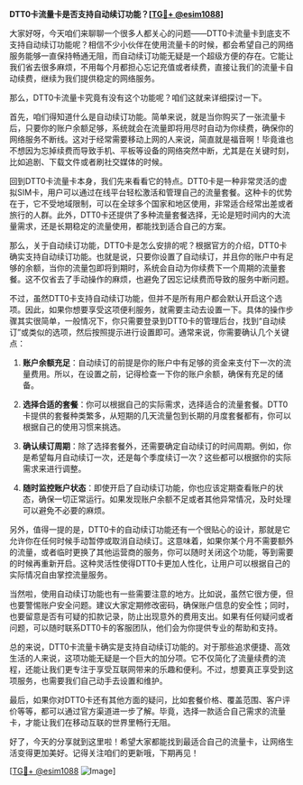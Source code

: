 **DTT0卡流量卡是否支持自动续订功能？[[TG💪+ @esim1088](https://t.me/s/esim1088)]**

大家好呀，今天咱们来聊聊一个很多人都关心的问题——DTT0卡流量卡到底支不支持自动续订功能呢？相信不少小伙伴在使用流量卡的时候，都会希望自己的网络服务能够一直保持畅通无阻，而自动续订功能无疑是一个超级方便的存在。它能让我们省去很多麻烦，不用每个月都担心忘记充值或者续费，直接让我们的流量卡自动续费，继续为我们提供稳定的网络服务。

那么，DTT0卡流量卡究竟有没有这个功能呢？咱们这就来详细探讨一下。

首先，咱们得知道什么是自动续订功能。简单来说，就是当你购买了一张流量卡后，只要你的账户余额足够，系统就会在流量即将用尽时自动为你续费，确保你的网络服务不断线。这对于经常需要移动上网的人来说，简直就是福音啊！毕竟谁也不想因为忘掉续费而导致手机、平板等设备的网络突然中断，尤其是在关键时刻，比如追剧、下载文件或者刷社交媒体的时候。

回到DTT0卡流量卡本身，我们先来看看它的特点。DTT0卡是一种非常灵活的虚拟SIM卡，用户可以通过在线平台轻松激活和管理自己的流量套餐。这种卡的优势在于，它不受地域限制，可以在全球多个国家和地区使用，非常适合经常出差或者旅行的人群。此外，DTT0卡还提供了多种流量套餐选择，无论是短时间内的大流量需求，还是长期稳定的流量使用，都能找到适合自己的方案。

那么，关于自动续订功能，DTT0卡是怎么安排的呢？根据官方的介绍，DTT0卡确实支持自动续订功能。也就是说，只要你设置了自动续订，并且你的账户中有足够的余额，当你的流量包即将到期时，系统会自动为你续费下一个周期的流量套餐。这不仅省去了手动操作的麻烦，也避免了因忘记续费而导致的服务中断问题。

不过，虽然DTT0卡支持自动续订功能，但并不是所有用户都会默认开启这个选项。因此，如果你想要享受这项便利服务，就需要主动去设置一下。具体的操作步骤其实很简单，一般情况下，你只需要登录到DTT0卡的管理后台，找到“自动续订”或类似的选项，然后按照提示进行设置即可。通常来说，你需要确认几个关键点：

1. **账户余额充足**：自动续订的前提是你的账户中有足够的资金来支付下一次的流量费用。所以，在设置之前，记得检查一下你的账户余额，确保有充足的储备。
   
2. **选择合适的套餐**：你可以根据自己的实际需求，选择适合的流量套餐。DTT0卡提供的套餐种类繁多，从短期的几天流量包到长期的月度套餐都有，你可以根据自己的使用习惯来挑选。

3. **确认续订周期**：除了选择套餐外，还需要确定自动续订的时间周期。例如，你是希望每月自动续订一次，还是每个季度续订一次？这些都可以根据你的实际需求来进行调整。

4. **随时监控账户状态**：即使开启了自动续订功能，你也应该定期查看账户的状态，确保一切正常运行。如果发现账户余额不足或者其他异常情况，及时处理可以避免不必要的麻烦。

另外，值得一提的是，DTT0卡的自动续订功能还有一个很贴心的设计，那就是它允许你在任何时候手动暂停或取消自动续订。这意味着，如果你某个月不需要额外的流量，或者临时更换了其他运营商的服务，你可以随时关闭这个功能，等到需要的时候再重新开启。这种灵活性使得DTT0卡更加人性化，让用户可以根据自己的实际情况自由掌控流量服务。

当然啦，使用自动续订功能也有一些需要注意的地方。比如说，虽然它很方便，但也要警惕账户安全问题。建议大家定期修改密码，确保账户信息的安全性；同时，也要留意是否有可疑的扣款记录，防止出现意外的费用支出。如果有任何疑问或者问题，可以随时联系DTT0卡的客服团队，他们会为你提供专业的帮助和支持。

总的来说，DTT0卡流量卡确实是支持自动续订功能的。对于那些追求便捷、高效生活的人来说，这项功能无疑是一个巨大的加分项。它不仅简化了流量续费的流程，还能让我们更专注于享受互联网带来的乐趣和便利。不过，想要真正享受到这项服务，也需要我们自己动手去设置和维护。

最后，如果你对DTT0卡还有其他方面的疑问，比如套餐价格、覆盖范围、客户评价等等，都可以通过官方渠道进一步了解。毕竟，选择一款适合自己需求的流量卡，才能让我们在移动互联的世界里畅行无阻。

好了，今天的分享就到这里啦！希望大家都能找到最适合自己的流量卡，让网络生活变得更加美好。记得关注咱们的更新哦，下期再见！

[[TG💪+ @esim1088](https://t.me/s/esim1088) ![Image](https://i.postimg.cc/4NQfJmqS/Snipaste-2025-05-13-00-14-12.png)]